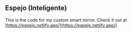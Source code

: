 ## Espejo (Inteligente)

This is the code for my custom smart mirror. Check it out at [https://espejo.netlify.app/](https://espejo.netlify.app/)

